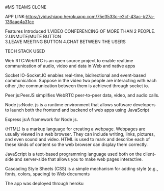 #MS TEAMS CLONE

APP LINK:https://vidushiapp.herokuapp.com/75e3533c-e2cf-43ac-b27a-136aae4a31cc

Features Introduced
1.VIDEO CONFERENCING OF MORE THAN 2 PEOPLE.
2.UNMUTE/MUTE BUTTON  
3.LEAVE MEETING BUTTON
4.CHAT BETWEEN THE USERS


TECH STACK USED

Web RTC:WebRTC is an open source project to enable realtime communication of audio, video and data in Web and native apps


Socket IO-Socket.IO enables real-time, bidirectional and event-based communication. Suppose in the video two people are interacting with each other ,the communication between them is achieved through socket io.


Peer js:PeerJS simplifies WebRTC peer-to-peer data, video, and audio calls. 


Node js:Node. js is a runtime environment that allows software developers to launch both the frontend and backend of web apps using JavaScript


Express js:A framework for Node js.


(HTML) is a markup language for creating a webpage. Webpages are usually viewed in a web browser. They can include writing, links, pictures, and even sound and video. HTML is used to mark and describe each of these kinds of content so the web browser can display them correctly.


JavaScript is a text-based programming language used both on the client-side and server-side that allows you to make web pages interactive.


Cascading Style Sheets (CSS) is a simple mechanism for adding style (e.g., fonts, colors, spacing) to Web documents


The app was deployed through heroku 
